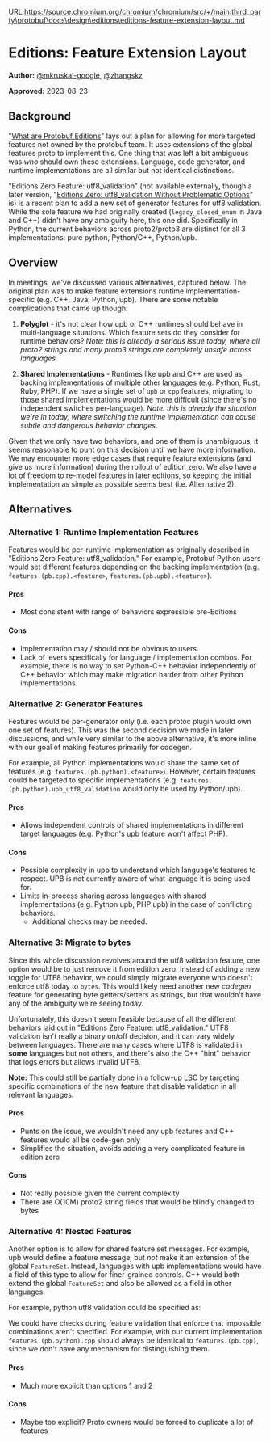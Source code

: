 URL:https://source.chromium.org/chromium/chromium/src/+/main:third_party\protobuf\docs\design\editions\editions-feature-extension-layout.md
# Editions: Feature Extension Layout

**Author:** [@mkruskal-google](https://github.com/mkruskal-google),
[@zhangskz](https://github.com/zhangskz)

**Approved:** 2023-08-23

## Background

"[What are Protobuf Editions](what-are-protobuf-editions.md)" lays out a plan
for allowing for more targeted features not owned by the protobuf team. It uses
extensions of the global features proto to implement this. One thing that was
left a bit ambiguous was *who* should own these extensions. Language, code
generator, and runtime implementations are all similar but not identical
distinctions.

"Editions Zero Feature: utf8_validation" (not available externally, though a
later version,
"[Editions Zero: utf8_validation Without Problematic Options](editions-zero-utf8_validation.md)"
is) is a recent plan to add a new set of generator features for utf8 validation.
While the sole feature we had originally created (`legacy_closed_enum` in Java
and C++) didn't have any ambiguity here, this one did. Specifically in Python,
the current behaviors across proto2/proto3 are distinct for all 3
implementations: pure python, Python/C++, Python/upb.

## Overview

In meetings, we've discussed various alternatives, captured below. The original
plan was to make feature extensions runtime implementation-specific (e.g. C++,
Java, Python, upb). There are some notable complications that came up though:

1.  **Polyglot** - it's not clear how upb or C++ runtimes should behave in
    multi-language situations. Which feature sets do they consider for runtime
    behaviors? *Note: this is already a serious issue today, where all proto2
    strings and many proto3 strings are completely unsafe across languages.*

2.  **Shared Implementations** - Runtimes like upb and C++ are used as backing
    implementations of multiple other languages (e.g. Python, Rust, Ruby, PHP).
    If we have a single set of `upb` or `cpp` features, migrating to those
    shared implementations would be more difficult (since there's no independent
    switches per-language). *Note: this is already the situation we're in today,
    where switching the runtime implementation can cause subtle and dangerous
    behavior changes.*

Given that we only have two behaviors, and one of them is unambiguous, it seems
reasonable to punt on this decision until we have more information. We may
encounter more edge cases that require feature extensions (and give us more
information) during the rollout of edition zero. We also have a lot of freedom
to re-model features in later editions, so keeping the initial implementation as
simple as possible seems best (i.e. Alternative 2).

## Alternatives

### Alternative 1: Runtime Implementation Features

Features would be per-runtime implementation as originally described in
"Editions Zero Feature: utf8_validation." For example, Protobuf Python users
would set different features depending on the backing implementation (e.g.
`features.(pb.cpp).<feature>`, `features.(pb.upb).<feature>`).

#### Pros

*   Most consistent with range of behaviors expressible pre-Editions

#### Cons

*   Implementation may / should not be obvious to users.
*   Lack of levers specifically for language / implementation combos. For
    example, there is no way to set Python-C++ behavior independently of C++
    behavior which may make migration harder from other Python implementations.

### Alternative 2: Generator Features

Features would be per-generator only (i.e. each protoc plugin would own one set
of features). This was the second decision we made in later discussions, and
while very similar to the above alternative, it's more inline with our goal of
making features primarily for codegen.

For example, all Python implementations would share the same set of features
(e.g. `features.(pb.python).<feature>`). However, certain features could be
targeted to specific implementations (e.g.
`features.(pb.python).upb_utf8_validation` would only be used by Python/upb).

#### Pros

*   Allows independent controls of shared implementations in different target
    languages (e.g. Python's upb feature won't affect PHP).

#### Cons

*   Possible complexity in upb to understand which language's features to
    respect. UPB is not currently aware of what language it is being used for.
*   Limits in-process sharing across languages with shared implementations (e.g.
    Python upb, PHP upb) in the case of conflicting behaviors.
    *   Additional checks may be needed.

### Alternative 3: Migrate to bytes

Since this whole discussion revolves around the utf8 validation feature, one
option would be to just remove it from edition zero. Instead of adding a new
toggle for UTF8 behavior, we could simply migrate everyone who doesn't enforce
utf8 today to `bytes`. This would likely need another new *codegen* feature for
generating byte getters/setters as strings, but that wouldn't have any of the
ambiguity we're seeing today.

Unfortunately, this doesn't seem feasible because of all the different behaviors
laid out in "Editions Zero Feature: utf8_validation." UTF8 validation isn't
really a binary on/off decision, and it can vary widely between languages. There
are many cases where UTF8 is validated in **some** languages but not others, and
there's also the C++ "hint" behavior that logs errors but allows invalid UTF8.

**Note:** This could still be partially done in a follow-up LSC by targeting
specific combinations of the new feature that disable validation in all relevant
languages.

#### Pros

*   Punts on the issue, we wouldn't need any upb features and C++ features would
    all be code-gen only
*   Simplifies the situation, avoids adding a very complicated feature in
    edition zero

#### Cons

*   Not really possible given the current complexity
*   There are O(10M) proto2 string fields that would be blindly changed to bytes

### Alternative 4: Nested Features

Another option is to allow for shared feature set messages. For example, upb
would define a feature message, but *not* make it an extension of the global
`FeatureSet`. Instead, languages with upb implementations would have a field of
this type to allow for finer-grained controls. C++ would both extend the global
`FeatureSet` and also be allowed as a field in other languages.

For example, python utf8 validation could be specified as:

We could have checks during feature validation that enforce that impossible
combinations aren't specified. For example, with our current implementation
`features.(pb.python).cpp` should always be identical to `features.(pb.cpp)`,
since we don't have any mechanism for distinguishing them.

#### Pros

*   Much more explicit than options 1 and 2

#### Cons

*   Maybe too explicit? Proto owners would be forced to duplicate a lot of
    features
